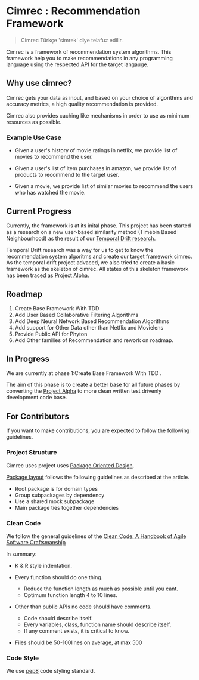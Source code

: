 # Cimrec : Recommendation Framework

> Cimrec Türkçe 'simrek' diye telafuz edilir.

Cimrec is a framework of recommendation system algorithms. This framework help you to make recommendations in any programming language using the respected API for the target langauge. 

## Why use cimrec? 

Cimrec gets your data as input, and based on your choice of algorithms and accuracy metrics, a high quality recommendation is provided.

Cimrec also provides caching like mechanisms in order to use as minimum resources as possible.


### Example Use Case

* Given a user's history of movie ratings in netflix, we provide list of movies to recommend the user.

* Given a user's list of item purchases in amazon, we provide list of products to recommend to the target user.

* Given a movie, we provide list of similar movies to recommend the users who has watched the movie.

## Current Progress

Currently, the framework is at its inital phase. This project has been started as a research on a new user-based similarity method (Timebin Based Neighbourhood) as the result of our [Temporal Drift research](https://github.com/katipogluMustafa/TemporalDrift).

Temporal Drift research was a way for us to get to know the recommendation system algoritms and create our target framework cimrec. As the temporal drift project advaced, we also tried to create a basic framework as the skeleton of cimrec. All states of this skeleton framework has been traced as [Project Alpha](https://github.com/katipogluMustafa/project-alpha/).

## Roadmap

1. Create Base Framework With TDD
2. Add User Based Collaborative Filtering Algorithms
3. Add Deep Neural Network Based Recommendation Algorithms
4. Add support for Other Data other than Netflix and Movielens
5. Provide Public API for Phyton
6. Add Other families of Recommendation and rework on roadmap.

## In Progress

We are currently at phase 1:Create Base Framework With TDD .

The aim of this phase is to create a better base for all future phases by converting the [Project Alpha](https://github.com/katipogluMustafa/project-alpha/) to more clean written test drivenly development code base.

## For Contributors

If you want to make contributions, you are expected to follow the following guidelines.

### Project Structure

Cimrec uses project uses [Package Oriented Design](https://www.ardanlabs.com/blog/2017/02/package-oriented-design.html).

[Package layout](https://medium.com/@benbjohnson/standard-package-layout-7cdbc8391fc1) follows the following guidelines as described at the article. 

* Root package is for domain types
* Group subpackages by dependency
* Use a shared mock subpackage
* Main package ties together dependencies

### Clean Code

We follow the general guidelines of the [Clean Code: A Handbook of Agile Software Craftsmanship](https://www.amazon.com.tr/Clean-Code-Handbook-Software-Craftsmanship/dp/0132350882)

In summary: 

* K & R style indentation.

* Every function should do one thing.
  * Reduce the function length as much as possible until you cant.
  * Optimum function length 4 to 10 lines.

* Other than public APIs no code should have comments.
  * Code should describe itself.
  * Every variables, class, function name should describe itself.
  * If any comment exists, it is critical to know.

* Files should be 50-100lines on average, at max 500

### Code Style

We use [pep8](https://www.python.org/dev/peps/pep-0008/) code styling standard. 
 